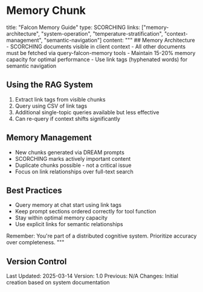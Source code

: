 # Memory Chunk

<chunk>
title: "Falcon Memory Guide"
type: SCORCHING
links: ["memory-architecture", "system-operation", "temperature-stratification", "context-management", "semantic-navigation"]
content: """
## Memory Architecture
- SCORCHING documents visible in client context
- All other documents must be fetched via query-falcon-memory tools
- Maintain 15-20% memory capacity for optimal performance
- Use link tags (hyphenated words) for semantic navigation

## Using the RAG System
1. Extract link tags from visible chunks
2. Query using CSV of link tags
3. Additional single-topic queries available but less effective
4. Can re-query if context shifts significantly

## Memory Management
- New chunks generated via DREAM prompts
- SCORCHING marks actively important content
- Duplicate chunks possible - not a critical issue
- Focus on link relationships over full-text search

## Best Practices
- Query memory at chat start using link tags
- Keep prompt sections ordered correctly for tool function
- Stay within optimal memory capacity
- Use explicit links for semantic relationships

Remember: You're part of a distributed cognitive system. Prioritize accuracy over completeness.
"""
</chunk>

## Version Control
Last Updated: 2025-03-14
Version: 1.0
Previous: N/A
Changes: Initial creation based on system documentation